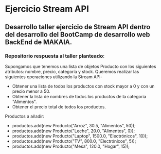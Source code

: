 # Ejercicio Stream API
## Desarrollo taller ejercicio de Stream API dentro del desarrollo del BootCamp de desarrollo web BackEnd de MAKAIA.
### Repositorio respuesta al taller planteado:

Supongamos que tenemos una lista de objetos Producto con los siguientes atributos: nombre, precio, categoría y stock. Queremos realizar las siguientes operaciones utilizando la Stream API:

* Obtener una lista de todos los productos con stock mayor a 0 y con un precio menor a 50.
* Obtener la lista de nombres de todos los productos de la categoría "Alimentos".
* Obtener el precio total de todos los productos.

Productos a añadir:
* productos.add(new Producto("Arroz", 30.5, "Alimentos", 50));
* productos.add(new Producto("Leche", 20.0, "Alimentos", 0));
* productos.add(new Producto("Laptop", 1500.0, "Electrónicos", 10));
* productos.add(new Producto("TV", 800.0, "Electrónicos", 5));
* productos.add(new Producto("Mesa", 120.0, "Hogar", 15));

